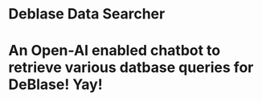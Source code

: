 # Deblase Data Searcher

# An Open-AI enabled chatbot to retrieve various datbase queries for DeBlase! Yay!